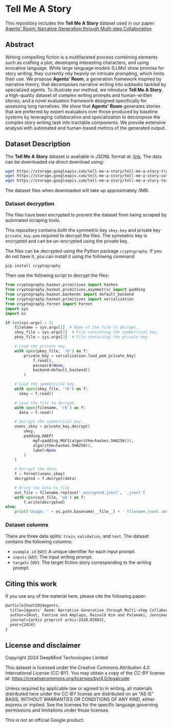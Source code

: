 # Tell Me A Story

This repository includes the **Tell Me A Story** dataset used in our paper: [Agents' Room: Narrative Generation through Multi-step Collaboration](https://arxiv.org/abs/2410.02603).

## Abstract

Writing compelling fiction is a multifaceted process combining elements such as crafting a plot, developing interesting characters, and using evocative language. While large language models (LLMs) show promise for story writing, they currently rely heavily on intricate prompting, which limits their use. We propose **Agents' Room**, a generation framework inspired by narrative theory, that decomposes narrative writing into subtasks tackled by specialized agents. To illustrate our method, we introduce **Tell Me A Story**, a high-quality dataset of complex writing prompts and human-written stories, and a novel evaluation framework designed specifically for assessing long narratives. We show that **Agents' Room** generates stories that are preferred by expert evaluators over those produced by baseline systems by leveraging collaboration and specialization to decompose the complex story writing task into tractable components. We provide extensive analysis with automated and human-based metrics of the generated output.

## Dataset Description

The **Tell Me A Story** dataset is available in JSONL format at: [link](https://console.cloud.google.com/storage/browser/tell-me-a-story). The data can be downloaded via direct download using:

```bash
wget https://storage.googleapis.com/tell-me-a-story/tell-me-a-story-train_encrypted.jsonl
wget https://storage.googleapis.com/tell-me-a-story/tell-me-a-story-validation_encrypted.jsonl
wget https://storage.googleapis.com/tell-me-a-story/tell-me-a-story-test_encrypted.jsonl
```

The dataset files when downloaded will take up approximately 3MB.

### Dataset decryption
The files have been encrypted to prevent the dataset from being scraped by automated scraping tools.

This repository contains both the symmetric key `skey.key` and private key `private_key.pem` required to decrypt the files.
The symmetric key is encrypted and can be un-encrypted using the private key.

The files can be decrypted using the Python package `cryptography`.
If you do not have it, you can install it using the following command:

```
pip install cryptography
```

Then use the following script to decrypt the files:

```python
from cryptography.hazmat.primitives import hashes
from cryptography.hazmat.primitives.asymmetric import padding
from cryptography.hazmat.backends import default_backend
from cryptography.hazmat.primitives import serialization
from cryptography.fernet import Fernet
import sys
import os

if len(sys.argv) > 3:
    filename = sys.argv[1]  # Name of the file to decrypt.
    skey_file = sys.argv[2]  # File containing the symmetrical key.
    pkey_file = sys.argv[3]  # File containing the private key.

    # Load the private key.
    with open(pkey_file, 'rb') as f:
        private_key = serialization.load_pem_private_key(
            f.read(),
            password=None,
            backend=default_backend()
        )

    # Load the symmetrical key.
    with open(skey_file, 'rb') as f:
      skey = f.read()

    # Load the file to decrypt.
    with open(filename, 'rb') as f:
      data = f.read()

    # Decrypt the symmetrical key.
    unenc_skey = private_key.decrypt(
        skey,
        padding.OAEP(
            mgf=padding.MGF1(algorithm=hashes.SHA256()),
            algorithm=hashes.SHA256(),
            label=None
        )
    )

    # Decrypt the data.
    f = Fernet(unenc_skey)
    decrypted = f.decrypt(data)

    # Write the data to file.
    out_file = filename.replace('_encrypted.jsonl', '.jsonl')
    with open(out_file, 'wb') as f:
        f.write(decrypted)
else:
    print('Usage: ' + os.path.basename(__file__) + ' filename.jsonl skey.key private_key.pem')
```

### Dataset columns
There are three data splits: `train`, `validation`, and `test`. The dataset contains the following columns:

- `example_id` (str):  A unique identifier for each input prompt.
- `inputs` (str): The input writing prompt.
- `targets` (str): The target fiction story corresponding to the writing prompt.


## Citing this work

If you use any of the material here, please cite the following paper:

```latex
@article{huot2024agents,
  title={Agents' Room: Narrative Generation through Multi-step Collaboration},
  author={Huot, Fantine and Amplayo, Reinald Kim and Palomaki, Jennimaria and Jakobovits, Alice Shoshana and Clark, Elizabeth and Lapata, Mirella},
  journal={arXiv preprint arXiv:2410.02603},
  year={2024}
}
```

## License and disclaimer

Copyright 2024 DeepMind Technologies Limited

This dataset is licensed under the Creative Commons Attribution 4.0
International License (CC-BY). You may obtain a copy of the CC-BY license at:
https://creativecommons.org/licenses/by/4.0/legalcode

Unless required by applicable law or agreed to in writing, all
materials distributed here under the CC-BY license are
distributed on an "AS IS" BASIS, WITHOUT WARRANTIES OR CONDITIONS OF ANY KIND,
either express or implied. See the licenses for the specific language governing
permissions and limitations under those licenses.

This is not an official Google product.
